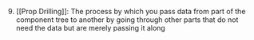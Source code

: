 9. [[Prop Drilling]]: The process by which you pass data from part of the component tree to another by going through other parts that do not need the data but are merely passing it along